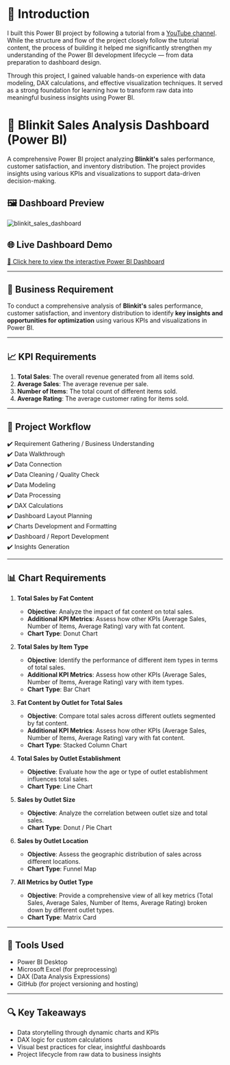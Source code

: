 # 🧭 Introduction
I built this Power BI project by following a tutorial from a [YouTube channel](https://youtu.be/mmxVCFceQgU?si=zAtA1jhF-5Gq2bt4). While the structure and flow of the project closely follow the tutorial content, the process of building it helped me significantly strengthen my understanding of the Power BI development lifecycle — from data preparation to dashboard design.

Through this project, I gained valuable hands-on experience with data modeling, DAX calculations, and effective visualization techniques. It served as a strong foundation for learning how to transform raw data into meaningful business insights using Power BI.

# 🧠 Blinkit Sales Analysis Dashboard (Power BI)

A comprehensive Power BI project analyzing **Blinkit's** sales performance, customer satisfaction, and inventory distribution. The project provides insights using various KPIs and visualizations to support data-driven decision-making.

## 🖼️ Dashboard Preview

![blinkit_sales_dashboard](https://github.com/user-attachments/assets/f82725a9-122c-4462-a7b6-e472244aa918)

## 🌐 Live Dashboard Demo  

[🔗 Click here to view the interactive Power BI Dashboard](https://app.powerbi.com/view?r=eyJrIjoiOGVmMzY1MjItODlkNi00MTRhLWJlNGEtZTQ1NmQ1MzFiMDA5IiwidCI6ImNkY2JiMGUyLTlmZWEtNGY1NC04NjcwLTY3MjcwNzc5N2FkYSIsImMiOjEwfQ%3D%3D)



---

## 📌 Business Requirement

To conduct a comprehensive analysis of **Blinkit's** sales performance, customer satisfaction, and inventory distribution to identify **key insights and opportunities for optimization** using various KPIs and visualizations in Power BI.

---

## 📈 KPI Requirements

1. **Total Sales**: The overall revenue generated from all items sold.  
2. **Average Sales**: The average revenue per sale.  
3. **Number of Items**: The total count of different items sold.  
4. **Average Rating**: The average customer rating for items sold.

---

## 🧱 Project Workflow

✔️ Requirement Gathering / Business Understanding  
✔️ Data Walkthrough  
✔️ Data Connection  
✔️ Data Cleaning / Quality Check  
✔️ Data Modeling  
✔️ Data Processing  
✔️ DAX Calculations  
✔️ Dashboard Layout Planning  
✔️ Charts Development and Formatting  
✔️ Dashboard / Report Development  
✔️ Insights Generation  

---

## 📊 Chart Requirements

1. **Total Sales by Fat Content**  
   - **Objective**: Analyze the impact of fat content on total sales.  
   - **Additional KPI Metrics**: Assess how other KPIs (Average Sales, Number of Items, Average Rating) vary with fat content.  
   - **Chart Type**: Donut Chart

2. **Total Sales by Item Type**  
   - **Objective**: Identify the performance of different item types in terms of total sales.  
   - **Additional KPI Metrics**: Assess how other KPIs (Average Sales, Number of Items, Average Rating) vary with item types.  
   - **Chart Type**: Bar Chart

3. **Fat Content by Outlet for Total Sales**  
   - **Objective**: Compare total sales across different outlets segmented by fat content.  
   - **Additional KPI Metrics**: Assess how other KPIs (Average Sales, Number of Items, Average Rating) vary with fat content.  
   - **Chart Type**: Stacked Column Chart

4. **Total Sales by Outlet Establishment**  
   - **Objective**: Evaluate how the age or type of outlet establishment influences total sales.  
   - **Chart Type**: Line Chart

5. **Sales by Outlet Size**  
   - **Objective**: Analyze the correlation between outlet size and total sales.  
   - **Chart Type**: Donut / Pie Chart

6. **Sales by Outlet Location**  
   - **Objective**: Assess the geographic distribution of sales across different locations.  
   - **Chart Type**: Funnel Map

7. **All Metrics by Outlet Type**  
   - **Objective**: Provide a comprehensive view of all key metrics (Total Sales, Average Sales, Number of Items, Average Rating) broken down by different outlet types.  
   - **Chart Type**: Matrix Card

---

## 💾 Tools Used

- Power BI Desktop  
- Microsoft Excel (for preprocessing)  
- DAX (Data Analysis Expressions)  
- GitHub (for project versioning and hosting)

---

## 🔍 Key Takeaways

- Data storytelling through dynamic charts and KPIs  
- DAX logic for custom calculations  
- Visual best practices for clear, insightful dashboards  
- Project lifecycle from raw data to business insights  



